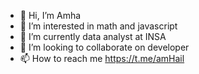 - 👋 Hi, I’m Amha
- 👀 I’m interested in math and javascript
- 🌱 I’m currently data analyst at INSA
- 💞️ I’m looking to collaborate on developer
- 📫 How to reach me https://t.me/amHail
<!---
amh21-Ha/amh21-Ha is a ✨ special ✨ repository because its `README.md` (this file) appears on your GitHub profile.
You can click the Preview link to take a look at your changes.
--->

